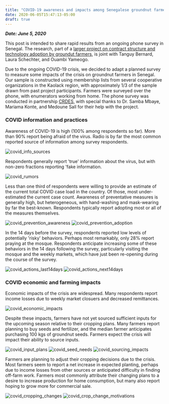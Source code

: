 ```yaml
---
title: "COVID-19 awareness and impacts among Senegalese groundnut farmers"
date: 2020-06-05T15:47:13-05:00
draft: true
---
```


***Date: June 5, 2020***

This post is intended to share rapid results from an ongoing phone survey in
Senegal. The research, part of a [larger project on contract structure and technology adoption by groundut farmers](https://www.atai-research.org/project/credit-uncertainty-and-monitoring-for-technology-adoption-the-case-of-aflasafe-in-senegal/), is joint with Tanguy Bernard, Laura Schechter, and Ouambi Yameogo.

Due to the ongoing COVID-19 crisis, we decided to adapt a planned survey to measure
some impacts of the crisis on groundnut farmers in Senegal. Our sample is constructed
using membership lists from several cooperative organizations in the Kaolack region,
with approximately 1/3 of the sample drawn from past project participants.
Farmers were surveyed over the phone, with enumerators working from home. The
phone survey was conducted in partnership [CRDES](http://crdes.sn/), with special
thanks to Dr. Samba Mbaye, Mariama Konte, and Medoune Sall for their help with the project.

### COVID information and practices

Awareness of COVID-19 is high (100% among respondents so far). More than 90% report being afraid of the virus.
Radio is by far the most common reported source of information among survey respondents.

![covid_info_sources](/Figures/covid_info_sources.png)

Respondents generally report 'true' information about the virus, but with non-zero fractions reporting 'fake information.

![covid_rumors](/Figures/covid_rumors.png)

Less than one third of respondents were willing to provide an estimate of the current total COVID case load in the country.
Of those, most under-estimated the current case count. Awareness of preventative measures is generally high, but heterogeneous,
with hand-washing and mask-wearing by far the best-known. Respondents typically report adopting most or all of the measures themselves.

![covid_prevention_awareness](/Figures/covid_prevention_awareness.png)
![covid_prevention_adoption](/Figures/covid_prevention_adoption.png)

In the 14 days before the survey, respondents reported low levels of potentially 'risky' behaviors. Perhaps most remarkably,
only 28% report praying at the mosque. Respondents anticipate increasing some of these behaviors in the 14 days following the survey,
particularly visiting the mosque and the weekly markets, which have just been re-opening during the course of the survey.

![covid_actions_last14days](/Figures/covid_actions_last14days.png)
![covid_actions_next14days](/Figures/covid_actions_next14days.png)

### COVID economic and farming impacts

Economic impacts of the crisis are widespread. Many respondents report income losses due to weekly market closuers and decreased remittances.

![covid_economic_impacts](/Figures/covid_economic_impacts.png)

Despite these impacts, farmers have not yet sourced sufficient inputs for the upcoming season relative to their cropping plans. Many farmers report planning
to buy seeds and fertilizer, and the median farmer anticipates purchasing 100 kgs of groundnut seeds. Farmers expect the crisis will impact their ability to source inputs.

![covid_input_plans](/Figures/covid_input_plans.png)
![covid_seed_needs](/Figures/covid_seed_needs.png)
![covid_sourcing_impacts](/Figures/covid_sourcing_impacts.png)

Farmers are planning to adjust their cropping decisions due to the crisis. Most farmers seem to report a net increase in expected planting,
perhaps due to income losses from other sources or anticipated difficulty in finding off-farm work. Farmers most commonly attribute their changing
plans to a desire to increase production for home consumption, but many also report hoping to grow more for commercial sale.

![covid_cropping_changes](/Figures/covid_cropping_changes.png)
![covid_crop_change_motivations](/Figures/covid_crop_change_motivations.png)
